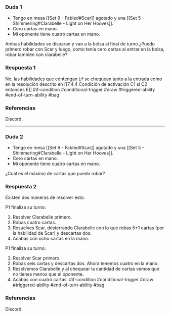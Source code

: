 ### Duda 1
- Tengo en mesa [[Set 9 - Fabled#Scar]] agotado y una [[Set 5 - Shimmering#Clarabelle - Light on Her Hooves]].
- Cero cartas en mano.
- Mi oponente tiene cuatro cartas en mano.

Ambas habilidades se disparan y van a la bolsa al final de turno ¿Puedo primero robar con Scar y luego, como tenía cero cartas al entrar en la bolsa, robar también con clarabelle?

### Respuesta 1
No, las habilidades que contengan `if` se chequean tanto a la entrada como en la resolución descrito en [[7.4.4 Condición de activación C1 si C2 entonces E]]
#if-condition #conditional-trigger #draw #triggered-ability #end-of-turn-ability #bag 
### Referencias
Discord.

--- 
### Duda 2
- Tengo en mesa [[Set 9 - Fabled#Scar]] agotado y una [[Set 5 - Shimmering#Clarabelle - Light on Her Hooves]].
- Cero cartas en mano.
- Mi oponente tiene cuatro cartas en mano.

¿Cuál es el máximo de cartas que puedo robar?
### Respuesta 2
Existen dos maneras de resolver esto:

P1 finaliza su turno:
1. Resolver Clarabelle primero.
2. Robas cuatro cartas.
3. Resuelves Scar, desterrando Clarabelle con lo que robas 5+1 cartas (por la habilidad de Scar) y descartas dos.
4. Acabas con ocho cartas en la mano.

P1 finaliza su turno:
1. Resolver Scar primero.
2. Robas seis cartas y descartas dos. Ahora tenemos cuatro en la mano.
3. Resolvemos Clarabelle y al chequear la cantidad de cartas vemos que no tienes menos que el oponente.
4. Acabas con cuatro cartas.
#if-condition #conditional-trigger #draw #triggered-ability #end-of-turn-ability #bag 
### Referencias
Discord.


